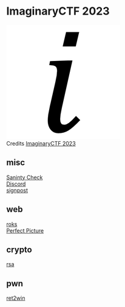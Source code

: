 # ImaginaryCTF 2023

![logo](logo.png)
<br/>Credits [ImaginaryCTF 2023](https://2023.imaginaryctf.org/)

## misc

[Saninty Check](misc/sanity_check/README.md)\
[Discord](misc/discord/README.md)\
[signpost](misc/signpost/README.md)

## web

[roks](web/roks/README.md)\
[Perfect Picture](web/perfect_picture/README.md)

## crypto

[rsa](crypto/rsa/README.md)

## pwn

[ret2win](pwn/ret2win/README.md)
